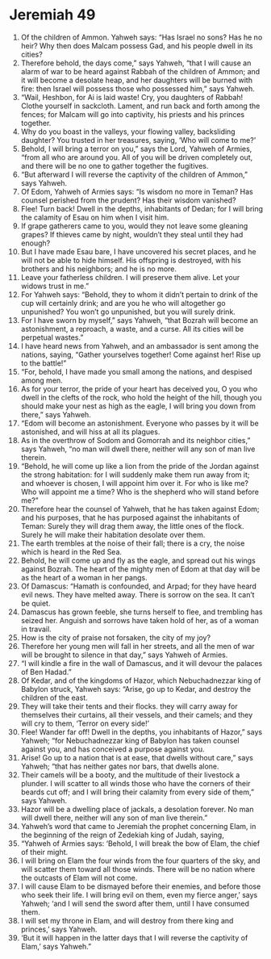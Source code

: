﻿
# Jeremiah 49
1. Of the children of Ammon. Yahweh says: “Has Israel no sons? Has he no heir? Why then does Malcam possess Gad, and his people dwell in its cities? 
2. Therefore behold, the days come,” says Yahweh, “that I will cause an alarm of war to be heard against Rabbah of the children of Ammon; and it will become a desolate heap, and her daughters will be burned with fire: then Israel will possess those who possessed him,” says Yahweh. 
3. “Wail, Heshbon, for Ai is laid waste! Cry, you daughters of Rabbah! Clothe yourself in sackcloth. Lament, and run back and forth among the fences; for Malcam will go into captivity, his priests and his princes together. 
4. Why do you boast in the valleys, your flowing valley, backsliding daughter? You trusted in her treasures, saying, ‘Who will come to me?’ 
5. Behold, I will bring a terror on you,” says the Lord, Yahweh of Armies, “from all who are around you. All of you will be driven completely out, and there will be no one to gather together the fugitives. 
6. “But afterward I will reverse the captivity of the children of Ammon,” says Yahweh. 
7. Of Edom, Yahweh of Armies says: “Is wisdom no more in Teman? Has counsel perished from the prudent? Has their wisdom vanished? 
8. Flee! Turn back! Dwell in the depths, inhabitants of Dedan; for I will bring the calamity of Esau on him when I visit him. 
9. If grape gatherers came to you, would they not leave some gleaning grapes? If thieves came by night, wouldn’t they steal until they had enough? 
10. But I have made Esau bare, I have uncovered his secret places, and he will not be able to hide himself. His offspring is destroyed, with his brothers and his neighbors; and he is no more. 
11. Leave your fatherless children. I will preserve them alive. Let your widows trust in me.” 
12. For Yahweh says: “Behold, they to whom it didn’t pertain to drink of the cup will certainly drink; and are you he who will altogether go unpunished? You won’t go unpunished, but you will surely drink. 
13. For I have sworn by myself,” says Yahweh, “that Bozrah will become an astonishment, a reproach, a waste, and a curse. All its cities will be perpetual wastes.” 
14. I have heard news from Yahweh, and an ambassador is sent among the nations, saying, “Gather yourselves together! Come against her! Rise up to the battle!” 
15. “For, behold, I have made you small among the nations, and despised among men. 
16. As for your terror, the pride of your heart has deceived you, O you who dwell in the clefts of the rock, who hold the height of the hill, though you should make your nest as high as the eagle, I will bring you down from there,” says Yahweh. 
17. “Edom will become an astonishment. Everyone who passes by it will be astonished, and will hiss at all its plagues. 
18. As in the overthrow of Sodom and Gomorrah and its neighbor cities,” says Yahweh, “no man will dwell there, neither will any son of man live therein. 
19. “Behold, he will come up like a lion from the pride of the Jordan against the strong habitation: for I will suddenly make them run away from it; and whoever is chosen, I will appoint him over it. For who is like me? Who will appoint me a time? Who is the shepherd who will stand before me?” 
20. Therefore hear the counsel of Yahweh, that he has taken against Edom; and his purposes, that he has purposed against the inhabitants of Teman: Surely they will drag them away, the little ones of the flock. Surely he will make their habitation desolate over them. 
21. The earth trembles at the noise of their fall; there is a cry, the noise which is heard in the Red Sea. 
22. Behold, he will come up and fly as the eagle, and spread out his wings against Bozrah. The heart of the mighty men of Edom at that day will be as the heart of a woman in her pangs. 
23. Of Damascus: “Hamath is confounded, and Arpad; for they have heard evil news. They have melted away. There is sorrow on the sea. It can’t be quiet. 
24. Damascus has grown feeble, she turns herself to flee, and trembling has seized her. Anguish and sorrows have taken hold of her, as of a woman in travail. 
25. How is the city of praise not forsaken, the city of my joy? 
26. Therefore her young men will fall in her streets, and all the men of war will be brought to silence in that day,” says Yahweh of Armies. 
27. “I will kindle a fire in the wall of Damascus, and it will devour the palaces of Ben Hadad.” 
28. Of Kedar, and of the kingdoms of Hazor, which Nebuchadnezzar king of Babylon struck, Yahweh says: “Arise, go up to Kedar, and destroy the children of the east. 
29. They will take their tents and their flocks. they will carry away for themselves their curtains, all their vessels, and their camels; and they will cry to them, ‘Terror on every side!’ 
30. Flee! Wander far off! Dwell in the depths, you inhabitants of Hazor,” says Yahweh; “for Nebuchadnezzar king of Babylon has taken counsel against you, and has conceived a purpose against you. 
31. Arise! Go up to a nation that is at ease, that dwells without care,” says Yahweh; “that has neither gates nor bars, that dwells alone. 
32. Their camels will be a booty, and the multitude of their livestock a plunder. I will scatter to all winds those who have the corners of their beards cut off; and I will bring their calamity from every side of them,” says Yahweh. 
33. Hazor will be a dwelling place of jackals, a desolation forever. No man will dwell there, neither will any son of man live therein.” 
34. Yahweh’s word that came to Jeremiah the prophet concerning Elam, in the beginning of the reign of Zedekiah king of Judah, saying, 
35. “Yahweh of Armies says: ‘Behold, I will break the bow of Elam, the chief of their might. 
36. I will bring on Elam the four winds from the four quarters of the sky, and will scatter them toward all those winds. There will be no nation where the outcasts of Elam will not come. 
37. I will cause Elam to be dismayed before their enemies, and before those who seek their life. I will bring evil on them, even my fierce anger,’ says Yahweh; ‘and I will send the sword after them, until I have consumed them. 
38. I will set my throne in Elam, and will destroy from there king and princes,’ says Yahweh. 
39. ‘But it will happen in the latter days that I will reverse the captivity of Elam,’ says Yahweh.” 
